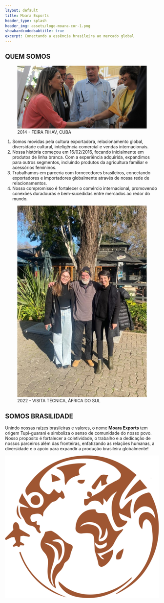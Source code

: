 ```yaml
---
layout: default
title: Moara Exports
header_type: splash
header_img: assets/logo-moara-cor-1.png
showhardcodedsubtitle: true
excerpt: Conectando a essência brasileira ao mercado global
---
```


<section id="quem-somos" class="mt-4 mb-2">
  <div class="top-img">
    <h1>QUEM SOMOS</h1>
    <figure>
      <img src="assets/quem-somos1.jpg" alt="2014 - FEIRA FIHAV, CUBA" />
      <figcaption>2014 - FEIRA FIHAV, CUBA</figcaption>
    </figure>
  </div>
  <ol class="bottom-text">
    <li>Somos movidas pela cultura exportadora, relacionamento global, diversidade cultural, inteligência comercial e vendas internacionais.</li>
    <li>Nossa história começou em 16/02/2016, focando inicialmente em produtos de linha branca. Com a experiência adquirida, expandimos para outros segmentos, incluindo produtos da agricultura familiar e acessórios femininos.</li>
    <li>Trabalhamos em parceria com fornecedores brasileiros, conectando exportadores e importadores globalmente através de nossa rede de relacionamentos.</li>
    <li>Nosso compromisso é fortalecer o comércio internacional, promovendo conexões duradouras e bem-sucedidas entre mercados ao redor do mundo.</li>
  </ol>
</section>

<section id="somos-brasilidade" class="d-flex mt-4 mb-2">
  <figure>
    <img src="assets/somos-brasilidade.jpg" alt="2022 - VISITA TÉCNICA, ÁFRICA DO SUL" />
    <figcaption>2022 - VISITA TÉCNICA, ÁFRICA DO SUL</figcaption>
  </figure>
  <div class="texto d-flex flex-column ml-md-5 ml-4">
    <h1>SOMOS BRASILIDADE</h1>
    <p>Unindo nossas raízes brasileiras e valores, o nome <strong>Moara Exports</strong> tem origem Tupi-guarani e simboliza o senso de comunidade do nosso povo. Nosso propósito é fortalecer a coletividade, o trabalho e a dedicação de nossos parceiros além das fronteiras, enfatizando as relações humanas, a diversidade e o apoio para expandir a produção brasileira globalmente!</p>
  </div>
  <img src="assets/moara-brasao.png" class="logo-parallax">
</section>
